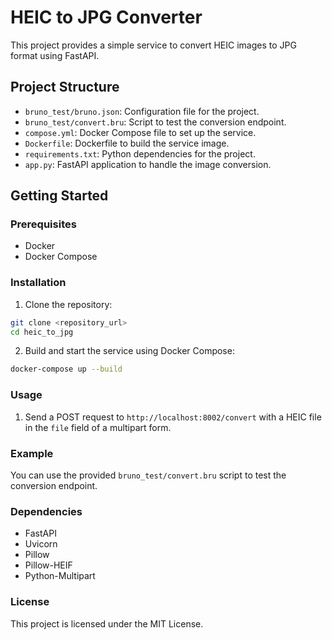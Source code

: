 # HEIC to JPG Converter

This project provides a simple service to convert HEIC images to JPG format using FastAPI.

## Project Structure

- `bruno_test/bruno.json`: Configuration file for the project.
- `bruno_test/convert.bru`: Script to test the conversion endpoint.
- `compose.yml`: Docker Compose file to set up the service.
- `Dockerfile`: Dockerfile to build the service image.
- `requirements.txt`: Python dependencies for the project.
- `app.py`: FastAPI application to handle the image conversion.

## Getting Started

### Prerequisites

- Docker
- Docker Compose

### Installation

1. Clone the repository:
  ```sh
  git clone <repository_url>
  cd heic_to_jpg
  ```

2. Build and start the service using Docker Compose:
  ```sh
  docker-compose up --build
  ```

### Usage

1. Send a POST request to `http://localhost:8002/convert` with a HEIC file in the `file` field of a multipart form.

### Example

You can use the provided `bruno_test/convert.bru` script to test the conversion endpoint.

### Dependencies

- FastAPI
- Uvicorn
- Pillow
- Pillow-HEIF
- Python-Multipart

### License

This project is licensed under the MIT License.